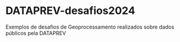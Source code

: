 # DATAPREV-desafios2024
Exemplos de desafios de Geoprocessamento realizados sobre dados públicos pela DATAPREV

